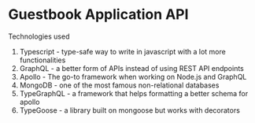 # Guestbook Application API

Technologies used

1. Typescript - type-safe way to write in javascript with a lot more functionalities
2. GraphQL - a better form of APIs instead of using REST API endpoints
3. Apollo - The go-to framework when working on Node.js and GraphQL
4. MongoDB - one of the most famous non-relational databases
5. TypeGraphQL - a framework that helps formatting a better schema for apollo
6. TypeGoose - a library built on mongoose but works with decorators
